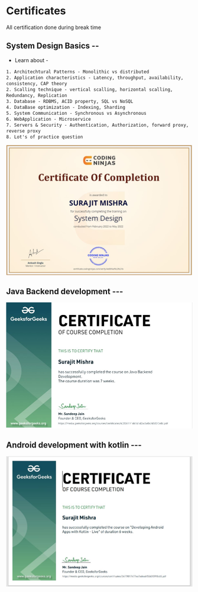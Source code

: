 # Certificates
All certification done during break time


## System Design Basics --

* Learn about -
```
1. Architechtural Patterns - Monolithic vs distributed
2. Application characteristics - Latency, throughput, availability, consistency, CAP theory
2. Scalling technique - vertical scalling, horizontal scalling, Redundancy, Replication
3. Database - RDBMS, ACID property, SQL vs NoSQL
4. DataBase optimization - Indexing, Sharding
5. System Communication - Synchronous vs Asynchronous
6. WebApplication - Microservice
7. Servers & Security - Authentication, Authorization, forward proxy, reverse proxy
8. Lot's of practice question

```

![](https://github.com/iamsurajitmishra/Certificates/blob/master/system-design-coding-ninja-certification.JPG)

## Java Backend development ---
![Java Backend development](https://github.com/iamsurajitmishra/Certificates/blob/master/Backend-development-geeks.JPG)


## Android development with kotlin ---
![](https://github.com/iamsurajitmishra/Certificates/blob/master/android-development-kotlin.JPG)



